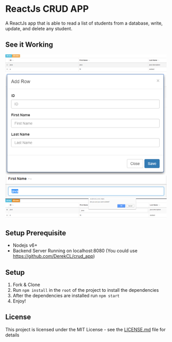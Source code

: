 # ReactJs CRUD APP
A ReactJs app that is able to read a list of students from a database, write, update, and delete any student.

## See it Working
!["Screenshot of the main page"](https://github.com/derekcl/crud_app/blob/master/screenshots/app.png?raw=true)
!["Screenshot of adding a job"](https://github.com/derekcl/crud_app/blob/master/screenshots/AddJob.png?raw=true)
!["Screenshot of editing a job"](https://github.com/derekcl/crud_app/blob/master/screenshots/Edit.png?raw=true)
!["Screenshot of deleting a job"](https://github.com/derekcl/crud_app/blob/master/screenshots/delete.png?raw=true)

## Setup Prerequisite
* Nodejs v6+
* Backend Server Running on localhost:8080 (You could use https://github.com/DerekCL/crud_app)

## Setup
1. Fork & Clone
2. Run `npm install` in the `root` of the project to install the dependencies
3. After the dependencies are installed run `npm start`
4. Enjoy!

## License

This project is licensed under the MIT License - see the [LICENSE.md](LICENSE.md) file for details